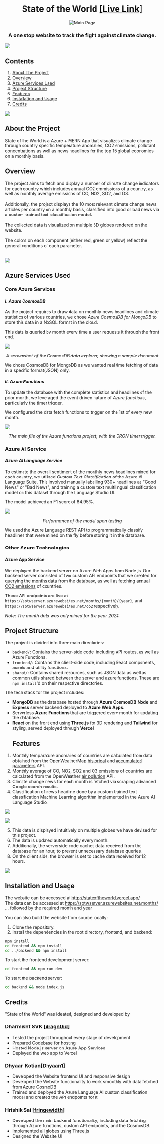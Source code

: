<h1 align="center"> State of the World <a href="https://stateoftheworld.vercel.app">[Live Link]</a></h1>
<p align="center">
    <img src="images/state.png" alt = "Main Page">
</p>
<h3 align = "center"> A one stop website to track the fight against climate change. </h3>
<p>
    <img src="images/bar.png">
</p>

## Contents

  <ol>
    <li><a href="#about-the-project">About The Project</a></li>
    <li><a href="#overview">Overview</a></li>
    <li><a href="#services">Azure Services Used</a></li>
    <li><a href="#project-structure">Project Structure</a></li>
    <li><a href="#features">Features</a></li>
    <li><a href="#installation">Installation and Usage</a></li>
    <li><a href="#credits">Credits</a></li>
  </ol>

<p>
    <img src="images/bar.png">
</p>

<h2 id = "about-the-project"> About the Project</h2>
State of the World is a Azure + MERN App that visualizes climate change through country specific temperature anomalies, CO2 emissions, pollutant concentrations as well as news headlines for the top 15 global economies on a monthly basis.

<h2 id="overview">Overview</h2>
The project aims to fetch and display a number of climate change indicators for each country which includes annual CO2 emmissions of a country, as well as monthly average emissions of CO, NO2, SO2, and O3.
<br><br>
Additionally, the project displays the 10 most relevant climate change news articles per country on a monthly basis, classified into good or bad news via a custom-trained text-classification model.
<br><br>
The collected data is visualized on multiple 3D globes rendered on the website.
<br><br>
The colors on each component (either red, green or yellow) reflect the general conditions of each parameter.
<br><br>
<p>
    <img src="images/bar.png">
</p>

<h2 id="services">Azure Services Used</h2>

### Core Azure Services

#### _I. Azure CosmosDB_

As the project requires to draw data on monthly news headlines and climate statistics of various countries, we chose _Azure CosmosDB for MongoDB_ to store this data in a NoSQL format in the cloud.

This data is queried by month every time a user requests it through the front end.

<img src="images/datasample.png"/>
<p align="center"><em>A screenshot of the CosmosDB data explorer, showing a sample document</em></p>

We chose CosmosDB for MongoDB as we wanted real time fetching of data in a specific format(JSON) only.

#### _II. Azure Functions_

To update the database with the complete statistics and headlines of the prior month, we leveraged the event driven nature of _Azure functions_, particularly the timer trigger.

We configured the data fetch functions to trigger on the 1st of every new month.

<img src="images/azurefunction.png">
<p align="center"><em>The main file of the Azure functions project, with the CRON timer trigger.</em></p>

### Azure AI Service

#### _Azure AI Language Service_

To estimate the overall sentiment of the monthly news headlines mined for each country, we utilised _Custom Text Classification_ of the Azure AI Language Suite. This involved manually labelling 930+ headlines as "Good News" or "Bad News", and training a custom text multilingual classification model on this dataset through the Language Studio UI.

The model achieved an F1 score of 84.95%.

<img src="images/aiaccuracy.png/">
<p align="center"><em>Performance of the model upon testing</em></p>

We used the Azure Language REST API to programmatically classify headlines that were mined on the fly before storing it in the database.

### Other Azure Technologies

#### Azure App Service

We deployed the backend server on Azure Web Apps from Node.js. Our backend server consisted of two custom API endpoints that we created for querying the [months data](https://sotwserver.azurewebsites.net/months/1/2024) from the database, as well as fetching [annual CO2 emissions](https://sotwserver.azurewebsites.net/co2) of countries.

These API endpoints are live at `https://sotwserver.azurewebsites.net/months/{month}/{year}`, and `https://sotwserver.azurewebsites.net/co2` respectively.

_Note: The month data was only mined for the year 2024._

<h2 id="project-structure">Project Structure</h2>

The project is divided into three main directories:

- `backend/`: Contains the server-side code, including API routes, as well as Azure Functions.
- `frontend/`: Contains the client-side code, including React components, assets and utility functions.
- `shared/`: Contains shared resources, such as JSON data as well as common utils shared between the server and azure functions. These are `npm install`'d on their respective directories.

The tech stack for the project includes:

- **MongoDB** as the database hosted through **Azure CosmosDB**
  **Node** and **Express** server backend deployed to **Azure Web Apps**.
- Serverless **Azure Functions** that are triggered every month for updating the database.
- **React** on the front end using **Three.js** for 3D rendering and **Tailwind** for styling, served deployed through **Vercel**.
  <!-- <p>
      <img src="images/cosmodbinstance.png">
  </p> -->
  <!-- <p>
      <img src="images/usi.png">
  </p> -->
  <h2 id="features">Features</h2>

1. Monthly temparature anomalies of countries are calculated from data obtained from the OpenWeatherMap [historical](https://openweathermap.org/history) and [accumulated parameters](https://openweathermap.org/api/accumulated-parameters) API.
1. Monthly average of CO, NO2, SO2 and O3 emissions of countries are calculated from the OpenWeather [air pollution](https://openweathermap.org/api/air-pollution) API.
1. Climate change news for each month is fetched via scraping advanced Google search results.
1. Classification of news headline done by a custom trained text classification Machine Learning algorithm implemented in the Azure AI Language Studio.
<p>
    <img src="images/aimodelresults.png">
</p>
<p>
    <img src="images/aimodelresults2.png">
</p>

5. This data is displayed intuitively on multiple globes we have devised for this project.
1. The data is updated automatically every month.
1. Additionally, the serverside code caches data received from the database for an hour, to prevent unnecessary database queries.
1. On the client side, the browser is set to cache data received for 12 hours.

<p>
    <img src="images/bar.png">
</p>

<h2 id="installation">Installation and Usage</h2>

The website can be accessed at http://stateoftheworld.vercel.app/ <br>
The data can be accessed at https://sotwserver.azurewebsites.net/months/ ... followed by the required month and year

You can also build the website from source locally:

1. Clone the repository.
2. Install the dependencies in the root directory, frontend, and backend:

```sh
npm install
cd frontend && npm install
cd ../backend && npm install
```

To start the frontend development server:

```sh
cd frontend && npm run dev
```

To start the backend server:

```sh
cd backend && node index.js
```

<h2 id="credits">Credits</h2>

"State of the World" was ideated, designed and developed by

### Dharmisht SVK [[dragn0id](https://github.com/dragn0id)]

- Tested the project throughout every stage of development
- Prepared Codebase for hosting
- Hosted Node.js server on Azure App Services
- Deployed the web app to Vercel

### Dhyaan Kotian[[Dhyaan1](https://github.com/Dhyaan1)]

- Developed the Website frontend UI and responsive design
- Developed the Website functionality to work smoothly with data fetched from Azure CosmoDB
- Trained and deployed the Azure Language AI custom classification model and created the API endpoints for it

### Hrishik Sai [[fringewidth](https://github.com/fringewidth)]

- Developed the main backend functionality, including data fetching through Azure functions, custom API endpoints, and the CosmosDB.
- Implemented all globes using Three.js
- Designed the Website UI
